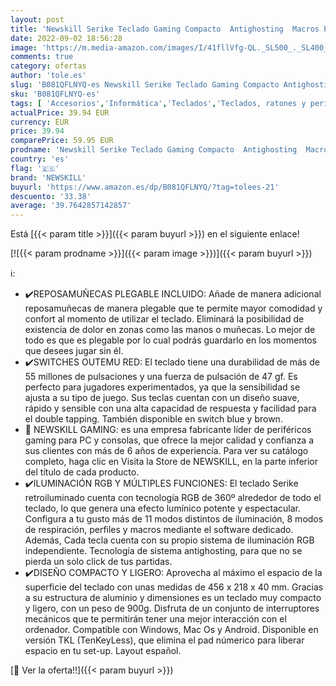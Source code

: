 ```yaml
---
layout: post
title: 'Newskill Serike Teclado Gaming Compacto  Antighosting  Macros Programables  Resposamuñecas Plegable  Switches Otemu Red  USB  Layout español  Compatible Windows  Mac Os y Android  Negro'
date: 2022-09-02 18:56:28
image: 'https://m.media-amazon.com/images/I/41fllVfg-QL._SL500_._SL400_.jpg'
comments: true
category: ofertas
author: 'tole.es'
slug: 'B081QFLNYQ-es Newskill Serike Teclado Gaming Compacto Antighosting...'
sku: 'B081QFLNYQ-es'
tags: [ 'Accesorios','Informática','Teclados','Teclados, ratones y periféricos de entrada','android','newskill','🇪🇸', ]
actualPrice: 39.94 EUR
currency: EUR
price: 39.94
comparePrice: 59.95 EUR
prodname: 'Newskill Serike Teclado Gaming Compacto  Antighosting  Macros Programables  Resposamuñecas Plegable  Switches Otemu Red  USB  Layout español  Compatible Windows  Mac Os y Android  Negro'
country: 'es'
flag: '🇪🇸'
brand: 'NEWSKILL'
buyurl: 'https://www.amazon.es/dp/B081QFLNYQ/?tag=tolees-21'
descuento: '33.38'
average: '39.7642857142857'
---
```


Está [{{< param title >}}]({{< param buyurl >}}) en el siguiente enlace!

[![{{< param prodname >}}]({{< param image >}})]({{< param buyurl >}})

ℹ️:

- ✔️REPOSAMUÑECAS PLEGABLE INCLUIDO: Añade de manera adicional reposamuñecas de manera plegable que te permite mayor comodidad y confort al momento de utilizar el teclado. Eliminará la posibilidad de existencia de dolor en zonas como las manos o muñecas. Lo mejor de todo es que es plegable por lo cual podrás guardarlo en los momentos que desees jugar sin él.
- ✔️SWITCHES OUTEMU RED: El teclado tiene una durabilidad de más de 55 millones de pulsaciones y una fuerza de pulsación de 47 gf. Es perfecto para jugadores experimentados, ya que la sensibilidad se ajusta a su tipo de juego. Sus teclas cuentan con un diseño suave, rápido y sensible con una alta capacidad de respuesta y facilidad para el double tapping. También disponible en switch blue y brown.
- 👾 NEWSKILL GAMING: es una empresa fabricante líder de periféricos gaming para PC y consolas, que ofrece la mejor calidad y confianza a sus clientes con más de 6 años de experiencia. Para ver su catálogo completo, haga clic en Visita la Store de NEWSKILL, en la parte inferior del título de cada producto.
- ✔️ILUMINACIÓN RGB Y MÚLTIPLES FUNCIONES: El teclado Serike retroiluminado cuenta con tecnología RGB de 360º alrededor de todo el teclado, lo que genera una efecto lumínico potente y espectacular. Configura a tu gusto más de 11 modos distintos de iluminación, 8 modos de respiración, perfiles y macros mediante el software dedicado. Además, Cada tecla cuenta con su propio sistema de iluminación RGB independiente. Tecnología de sistema antighosting, para que no se pierda un solo click de tus partidas.
- ✔️DISEÑO COMPACTO Y LIGERO: Aprovecha al máximo el espacio de la superficie del teclado con unas medidas de 456 x 218 x 40 mm. Gracias a su estructura de aluminio y dimensiones es un teclado muy compacto y ligero, con un peso de 900g. Disfruta de un conjunto de interruptores mecánicos que te permitirán tener una mejor interacción con el ordenador. Compatible con Windows, Mac Os y Android. Disponible en versión TKL (TenKeyLess), que elimina el pad númerico para liberar espacio en tu set-up. Layout español.

[🛒 Ver la oferta!!]({{< param buyurl >}})
